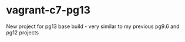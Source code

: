 # vagrant-c7-pg13

New project for pg13 base build - very similar to my previous pg9.6 and pg12 projects
